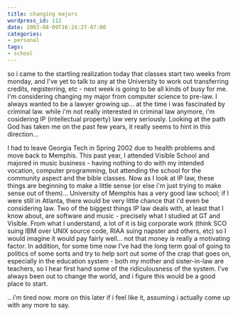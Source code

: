 ```yaml
---
title: changing majors
wordpress_id: 112
date: 2003-08-09T16:24:27-07:00
categories:
- personal
tags:
- school
---
```

so i came to the startling realization today that classes start two weeks from monday, and I've yet to talk to any at
the University to work out transferring credits, registerring, etc - next week is going to be all kinds of busy for me.
I'm considering changing my major from computer science to pre-law.  I always wanted to be a lawyer growing up... at the
time i was fascinated by criminal law.  while i'm not really interested in criminal law anymore, i'm cosidering IP
(intellectual property) law very seriously.  Looking at the path God has taken me on the past few years, it really seems
to hint in this direction...

I had to leave Georgia Tech in Spring 2002 due to health problems and move back to Memphis.  This past year, I attended
Visible School and majored in music business - having nothing to do with my intended vocation, computer programming, but
attending the school for the community aspect and the bible classes.  Now as I look at IP law, these things are
beginning to make a little sense (or else i'm just trying to make sense out of them)...  University of Memphis has a
very good law school; if I were still in Atlanta, there would be very little chance that i'd even be considering law.
Two of the biggest things IP law deals with, at least that I know about, are software and music - precisely what I
studied at GT and Visible.  From what I understand, a lot of it is big corporate work (think SCO suing IBM over UNIX
source code, RIAA suing napster and others, etc) so I would imagine it would pay fairly well... not that money is really
a motivating factor.  In addition, for some time now I've had the long term goal of going to politics of some sorts and
try to help sort out some of the crap that goes on, especially in the education system - both my mother and
sister-in-law are teachers, so I hear first hand some of the ridiculousness of the system.  I've always been out to
change the world, and i figure this would be a good place to start.

.. i'm tired now.  more on this later if i feel like it, assuming i actually come up with any more to say.
